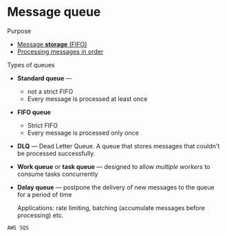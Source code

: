 # Message queue

Purpose
* [Message **storage** (FIFO)](../data-storage.md)
* [Processing messages in order](../concurrency-control.md)

Types of queues

* **Standard queue** —
  * not a strict FIFO
  * Every message is processed at least once
* **FIFO queue**
  * Strict FIFO
  * Every message is processed only once
* **DLQ** — Dead Letter Queue. A queue that stores messages that couldn't be processed successfully.
* **Work queue** or **task queue** — designed to allow _multiple workers_ to consume tasks concurrently
* **Delay queue** — postpone the delivery of new messages to the queue for a period of time

  Applications: rate limiting, batching (accumulate messages before processing) etc.

~~~admonish example
AWS SQS
~~~
